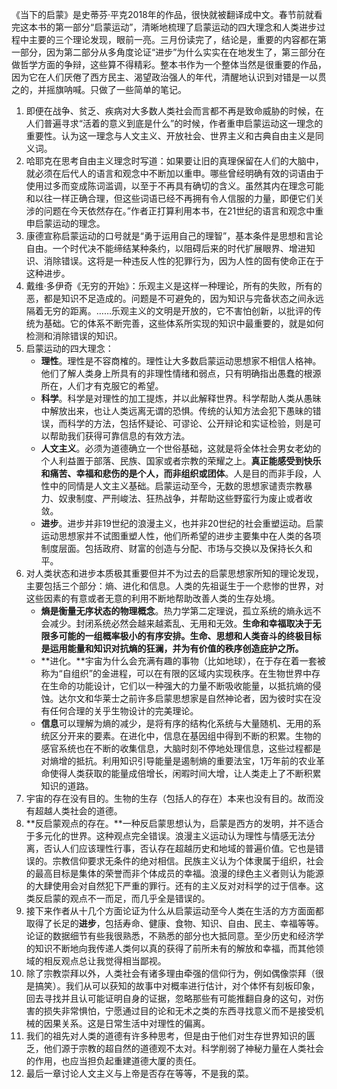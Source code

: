 《当下的启蒙》是史蒂芬·平克2018年的作品，很快就被翻译成中文。春节前就看完这本书的第一部分“启蒙运动”，清晰地梳理了启蒙运动的四大理念和人类进步过程中主要的三个理论发现，眼前一亮。三月份读完了，结论是，重要的内容都在第一部分，因为第二部分从多角度论证“进步”为什么实实在在地发生了，第三部分在做哲学方面的争辩，这些算不得精彩。整本书作为一个整体当然是很重要的作品，因为它在人们厌倦了西方民主、渴望政治强人的年代，清醒地认识到对错是一以贯之的，并摇旗呐喊。只做了一些简单的笔记。
1.  即便在战争、贫乏、疾病对大多数人类社会而言都不再是致命威胁的时候，在人们普遍寻求“活着的意义到底是什么”的时候，作者重申启蒙运动这一理念的重要性。认为这一理念与人文主义、开放社会、世界主义和古典自由主义是同义词。
2.  哈耶克在思考自由主义理念时写道：如果要让旧的真理保留在人们的大脑中，就必须在后代人的语言和观念中不断加以重申。哪些曾经明确有效的词语由于使用过多而变成陈词滥调，以至于不再具有确切的含义。虽然其内在理念可能和以往一样正确合理，但这些词语已经不再拥有令人信服的力量，即便它们关涉的问题在今天依然存在。”作者正打算利用本书，在21世纪的语言和观念中重申启蒙运动的理念。
3.  康德宣称启蒙运动的口号就是“勇于运用自己的理智”，基本条件是思想和言论自由。一个时代决不能缔结某种条约，以阻碍后来的时代扩展眼界、增进知识、消除错误。这将是一种违反人性的犯罪行为，因为人性的固有使命正在于这种进步。
4.  戴维·多伊奇《无穷的开始》：乐观主义是这样一种理论，所有的失败，所有的恶，都是知识不足造成的。问题是不可避免的，因为知识与完备状态之间永远隔着无穷的距离。……乐观主义的文明是开放的，它不害怕创新，以批评的传统为基础。它的体系不断完善，这些体系所实现的知识中最重要的，就是如何检测和消除错误的知识。
5.  启蒙运动的四大理念：
    -   **理性**。理性是不容商榷的。理性让大多数启蒙运动思想家不相信人格神。他们了解人类身上所具有的非理性情绪和弱点，只有明确指出愚蠢的根源所在，人们才有克服它的希望。
    -   **科学**。科学是对理性的加工提炼，并以此解释世界。科学帮助人类从愚昧中解放出来，也让人类远离无谓的恐惧。传统的认知方法会犯下愚昧的错误，而科学的方法，包括怀疑论、可谬论、公开辩论和实证检验，则是可以帮助我们获得可靠信息的有效方法。
    -   **人文主义**。必须为道德确立一个世俗基础，这就是将全体社会男女老幼的个人利益置于部落、民族、国家或者宗教的荣耀之上。**真正能感受到快乐和痛苦、幸福和悲伤的是个人，而非组织或团体**。人是目的而非手段，人性中的同情是人文主义基础。启蒙运动至今，无数的思想家谴责宗教暴力、奴隶制度、严刑峻法、狂热战争，并帮助这些野蛮行为废止或者收敛。
    -   **进步**。进步并非19世纪的浪漫主义，也并非20世纪的社会重塑运动。启蒙运动思想家并不试图重塑人性，他们所希望的进步主要集中在人类的各项制度层面。包括政府、财富的创造与分配、市场与交换以及保持长久和平。
6.  对人类状态和进步本质极其重要但并不为过去的启蒙思想家所知的理论发现，主要包括三个部分：熵、进化和信息。人类的先祖诞生于一个悲惨的世界，对这些因素的有意或者无意的利用不断地帮助改善人类的生存处境。
    -   **熵是衡量无序状态的物理概念**。热力学第二定理说，孤立系统的熵永远不会减少。封闭系统必然会越来越紊乱、无用和无效。**生命和幸福取决于无限多可能的一组概率极小的有序安排。生命、思想和人类奋斗的终极目标是运用能量和知识对抗熵的狂澜，并为有价值的秩序创造庇护之所。**
    -   **进化。**宇宙为什么会充满有趣的事物（比如地球），在于存在着一套被称为“自组织”的金进程，可以在有限的区域内实现秩序。在生物世界中存在生命的功能设计，它们以一种强大的力量不断吸收能量，以抵抗熵的侵蚀。达尔文和华莱士之前许多启蒙思想家是自然神论者，因为彼时实在没有任何合理的关乎生物设计的完美理论。
    -   **信息**可以理解为熵的减少，是将有序的结构化系统与大量随机、无用的系统区分开来的要素。在进化中，信息在基因组中得到不断的积累。生物的感官系统也在不断的收集信息，大脑时刻不停地处理信息，这些过程都是对熵增的抵抗。利用知识引导能量是遏制熵的重要法宝，1万年前的农业革命使得人类获取的能量成倍增长，闲暇时间大增，让人类走上了不断积累知识的道路。
7.  宇宙的存在没有目的。生物的生存（包括人的存在）本来也没有目的。故而没有超越人类社会的道德。
8.  **反启蒙观点的存在。**一种反启蒙思想认为，启蒙是西方的发明，并不适合于多元化的世界。这种观点完全错误。浪漫主义运动认为理性与情感无法分离，否认人们应该理性行事，否认存在超越历史和地域的普遍价值。它也是错误的。宗教信仰要求无条件的绝对相信。民族主义认为个体隶属于组织，社会的最高目标是集体的荣誉而非个体成员的幸福。浪漫的绿色主义者则认为能源的大肆使用会对自然犯下严重的罪行。还有的主义反对对科学的过于信奉。这类反启蒙的观点不一而足，而几乎全是错误的。
9.  接下来作者从十几个方面论证为什么从启蒙运动至今人类在生活的方方面面都取得了长足的**进步**，包括寿命、健康、食物、知识、自由、民主、幸福等等。论证的数据细节有些我很熟悉，不熟悉的部分也大抵同意。至少历史和经济学的知识不断地向我传递人类何以真的获得了前所未有的解放和幸福，而其他领域的相反观点总让我觉得相当鄙视。
10.  除了宗教崇拜以外，人类社会有诸多理由牵强的信仰行为，例如偶像崇拜（很是搞笑）。我们从可以获知的故事中对概率进行估计，对个体怀有刻板印象，回去寻找并且认可能证明自身的证据，忽略那些有可能推翻自身的这句，对伤害的损失非常惧怕，宁愿通过目的论和无术之类的东西寻找意义而不是接受机械的因果关系。这是日常生活中对理性的偏离。
11.  我们的祖先对人类的道德有许多种思考，但是由于他们对生存世界知识的匮乏，他们源于宗教的超自然的道德观不太对。科学削弱了神秘力量在人类社会的作用，也应当担负起重建道德大厦的责任。
12.  最后一章讨论人文主义与上帝是否存在等等，不是我的菜。
<!--stackedit_data:
eyJoaXN0b3J5IjpbLTQ0NjY4MTg0Miw5OTUzMTQ1OTddfQ==
-->
